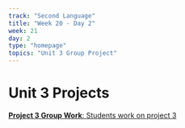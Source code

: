 ```yaml
---
track: "Second Language"
title: "Week 20 - Day 2"
week: 21
day: 2
type: "homepage"
topics: "Unit 3 Group Project"
---
```



# Unit 3 Projects


[**Project 3 Group Work**: Students work on project 3](/unit-projects/unit-three-project-requirements)